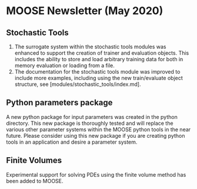 # MOOSE Newsletter (May 2020)

## Stochastic Tools

1. The surrogate system within the stochastic tools modules was enhanced to support the creation
   of trainer and evaluation objects. This includes the ability to store and load arbitrary training
   data for both in memory evaluation or loading from a file.
1. The documentation for the stochastic tools module was improved to include more examples, including
   using the new train/evaluate object structure, see [modules/stochastic_tools/index.md].

## Python parameters package

A new python package for input parameters was created in the python directory. This new package is
thoroughly tested and will replace the various other parameter systems within the MOOSE python tools
in the near future. Please consider using this new package if you are creating python tools in an
application and desire a parameter system.

## Finite Volumes

Experimental support for solving PDEs using the finite volume method has been added to MOOSE.
